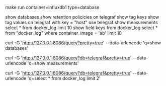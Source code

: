 make run container=influxdb1 type=database

show databases
show retention policicies on telegraf
show tag keys
show tag values on telegraf with key = "host"
use telegraf
show measurements
select * from docker_log limit 10
show field keys from docker_log
select * from "docker_log" where container_image = 'ab' limit 10

curl -G 'http://127.0.0.1:8086/query?pretty=true' --data-urlencode 'q=show databases'

curl -G 'http://127.0.0.1:8086/query?db=telegraf&pretty=true' --data-urlencode 'q=show measurements'

curl -G 'http://127.0.0.1:8086/query?db=telegraf&pretty=true' --data-urlencode 'q=select * from docker_log limit 2'


